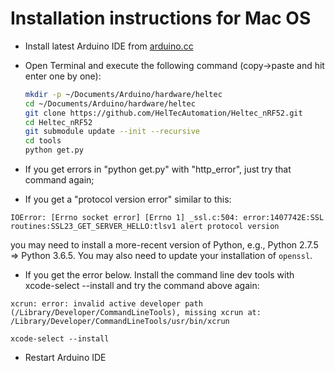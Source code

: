 Installation instructions for Mac OS
=====================================

- Install latest Arduino IDE from [arduino.cc](https://www.arduino.cc/en/Main/Software)
- Open Terminal and execute the following command (copy->paste and hit enter one by one):

  ```bash
  mkdir -p ~/Documents/Arduino/hardware/heltec
  cd ~/Documents/Arduino/hardware/heltec
  git clone https://github.com/HelTecAutomation/Heltec_nRF52.git
  cd Heltec_nRF52
  git submodule update --init --recursive
  cd tools
  python get.py
  ```
- If you get errors in "python get.py" with "http_error", just try that command again;

- If you get a "protocol version error" similar to this:

```
IOError: [Errno socket error] [Errno 1] _ssl.c:504: error:1407742E:SSL routines:SSL23_GET_SERVER_HELLO:tlsv1 alert protocol version
```
you may need to install a more-recent version of Python, e.g., Python 2.7.5 => Python 3.6.5. You may also need to update your installation of `openssl`.

- If you get the error below. Install the command line dev tools with xcode-select --install and try the command above again:
  

```xcrun: error: invalid active developer path (/Library/Developer/CommandLineTools), missing xcrun at: /Library/Developer/CommandLineTools/usr/bin/xcrun```

```xcode-select --install```

- Restart Arduino IDE

